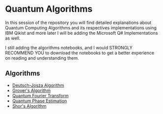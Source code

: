 # Quantum Algorithms

In this session of the repository you will find detailed explanations about Quantum Computing Algorithms and its respectives implementations using IBM Qikist and more later I will be adding the Microsoft Q# Implementations as well.

I still adding the algorithms notebooks, and I would STRONGLY RECOMMEND YOU to download the notebooks to get a better experience on reading and understanding them.

## Algorithms
* [Deutsch-Josza Algorithm](https://github.com/matheusmtta/Quantum-Computing/blob/master/Algorithms/Deutsch-Josza.ipynb)
* [Grover's Algorithm](https://github.com/matheusmtta/Quantum-Computing/blob/master/Algorithms/Grover.ipynb) 
* [Quantum Fourier Transform](https://github.com/matheusmtta/Quantum-Computing/blob/master/Algorithms/QFT.ipynb)
* [Quantum Phase Estimation]()
* [Shor's Algorithm]()
